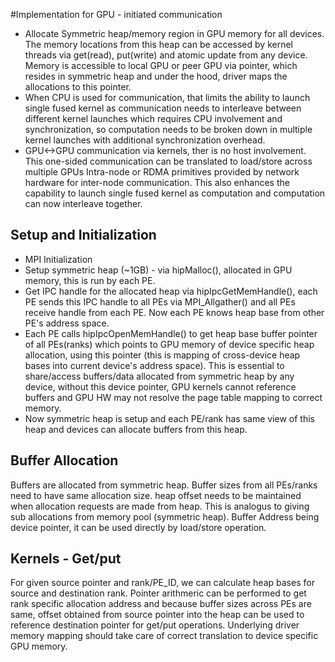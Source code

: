 #Implementation for GPU - initiated communication

- Allocate Symmetric heap/memory region in GPU memory for all devices. The memory locations from this heap can be accessed by kernel threads via get(read), put(write) and atomic update from any device. Memory is accessible to local GPU or peer GPU via pointer, which resides in symmetric heap and under the hood, driver maps the allocations to this pointer.
- When CPU is used for communication, that limits the ability to launch single fused kernel as communication needs to interleave between different kernel launches which requires CPU involvement and synchronization, so computation needs to be broken down in multiple kernel launches with additional synchronization overhead.
- GPU<->GPU communication via kernels, ther is no host involvement. This one-sided communication can be translated to load/store across multiple GPUs Intra-node or RDMA primitives provided by network hardware for inter-node communication. This also enhances the capability to launch single fused kernel as computation and computation can now interleave together.

## Setup and Initialization
- MPI Initialization
- Setup symmetric heap (~1GB) - via hipMalloc(), allocated in GPU memory, this is run by each PE.
- Get IPC handle for the allocated heap via hipIpcGetMemHandle(), each PE sends this IPC handle to all PEs via MPI_Allgather() and all PEs receive handle from each PE. Now each PE knows heap base from other PE's address space.
- Each PE calls hipIpcOpenMemHandle() to get heap base buffer pointer of all PEs(ranks) which points to GPU memory of device specific heap allocation, using this pointer (this is mapping of cross-device heap bases into current device's address space). This is essential to share/access buffers/data allocated from symmetric heap by any device, without this device pointer, GPU kernels cannot reference buffers and GPU HW may not resolve the page table mapping to correct memory.
- Now symmetric heap is setup and each PE/rank has same view of this heap and devices can allocate buffers from this heap.

## Buffer Allocation
 Buffers are allocated from symmetric heap. Buffer sizes from all PEs/ranks need to have same allocation size. heap offset needs to be maintained when allocation requests are made from heap. This is analogus to giving sub allocations from memory pool (symmetric heap). Buffer Address being device pointer, it can be used directly by load/store operation.

## Kernels - Get/put
 For given source pointer and rank/PE_ID, we can calculate heap bases for source and destination rank. Pointer arithmeric can be performed to get rank specific allocation address and because buffer sizes across PEs are same, offset obtained from source pointer into the heap can be used to reference destination pointer for get/put operations. Underlying driver memory mapping should take care of correct translation to device specific GPU memory.
